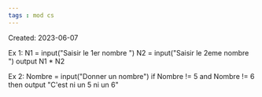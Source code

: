 ```yaml
---
tags : mod cs
---
```

Created: 2023-06-07

Ex 1: 
N1 = input("Saisir le 1er nombre ")
N2 = input("Saisir le 2eme nombre ")
output N1 * N2

Ex 2:
Nombre = input("Donner un nombre")
if Nombre != 5 and Nombre != 6 then
    output "C'est ni un 5 ni un 6"